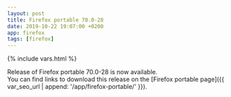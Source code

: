 ```yaml
---
layout: post
title: Firefox portable 70.0-28
date: 2019-10-22 19:07:00 +0200
app: firefox
tags: [firefox]
---
```

{% include vars.html %}

Release of Firefox portable 70.0-28 is now available.<br />
You can find links to download this release on the [Firefox portable page]({{ var_seo_url | append: '/app/firefox-portable/' }}).